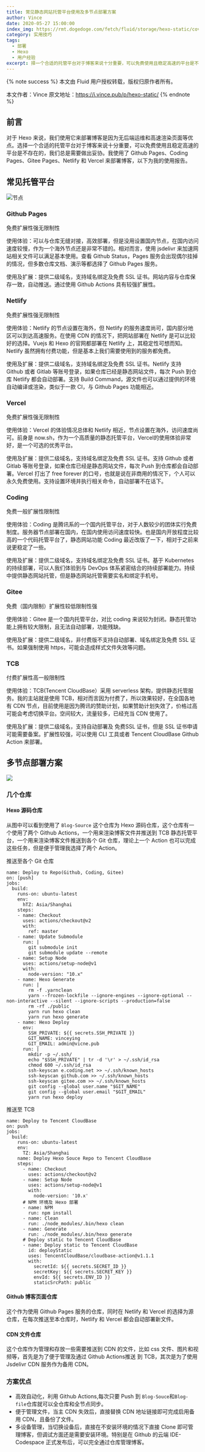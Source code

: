 ```yaml
---
title: 常见静态网站托管平台使用及多节点部署方案
author: Vince
date: 2020-05-27 15:00:00
index_img: https://rmt.dogedoge.com/fetch/fluid/storage/hexo-static/cover.jpg?w=480&fmt=webp
category: 实用技巧
tags:
  - 部署
  - Hexo
  - 用户经验
excerpt: 择一个合适的托管平台对于博客来说十分重要，可以免费使用且稳定高速的平台是不存在的，我们总是需要做出妥协。
---
```


{% note success %}
本文由 Fluid 用户授权转载，版权归原作者所有。

本文作者：Vince
原文地址：<https://i.vince.pub/p/hexo-static/>
{% endnote %}

## 前言

对于 Hexo 来说，我们使用它来部署博客是因为无后端运维和高速渲染页面等优点。选择一个合适的托管平台对于博客来说十分重要，可以免费使用且稳定高速的平台是不存在的，我们总是需要做出妥协。我使用了 Github Pages、Coding Pages、Gitee Pages、Netlify 和 Vercel 来部署博客，以下为我的使用报告。

## 常见托管平台

![节点](https://cdn.jsdelivr.net/gh/vinceying/static@main/images/blog_fluid/static_list.svg)

### Github Pages

<span class="label label-primary">免费</span><span class="label label-success">扩展性强</span><span class="label label-danger">无限制性</span>

使用体验：可以与仓库无缝对接，高效部署，但是没用设置国内节点，在国内访问速度较慢，作为一个海外节点还是非常不错的。相对而言，使用 jsdelivr 来加速网站相关文件可以满足基本使用。查看 Github Status，Pages 服务会出现偶尔挂掉的情况，但多数仓库文档、演示等都选择了 Github Pages 服务。

使用及扩展：提供二级域名，支持域名绑定及免费 SSL 证书。网站内容与仓库保存一致，自动推送。通过使用 Github Actions 具有较强扩展性。

### Netlify

<span class="label label-primary">免费</span><span class="label label-success">扩展性强</span><span class="label label-danger">无限制性</span>

使用体验：Netlify 的节点设置在海外，但 Netlify 的服务速度尚可，国内部分地区可以到达高速服务。在使用 CDN 的情况下，把网站部署在 Netlify 是可以比较好的选择。Vuejs 和 Hexo 的官网都部署在 Netlify 上，其稳定性可想而知。Netlify 虽然拥有付费功能，但是基本上我们需要使用到的服务都免费。

使用及扩展：提供二级域名，支持域名绑定及免费 SSL 证书。Netlify 支持 Github 或者 Gitlab 等账号登录，如果仓库已经是静态网站文件，每次 Push 到仓库 Netlify 都会自动部署。支持 Build Command，源文件也可以通过提供的环境自动编译或渲染，类似于一款 CI，与 Github Pages 功能相近。

### Vercel

<span class="label label-primary">免费</span><span class="label label-success">扩展性强</span><span class="label label-danger">无限制性</span>

使用体验：Vercel 的体验情况总体和 Netlify 相近，节点设置在海外，访问速度尚可。前身是 now.sh，作为一个高质量的静态托管平台，Vercel的使用体验非常好，是一个可选的优秀平台。

使用及扩展：提供二级域名，支持域名绑定及免费 SSL 证书。支持 Github 或者 Gitlab 等账号登录，如果仓库已经是静态网站文件，每次 Push 到仓库都会自动部署。Vercel 打出了 free forever 的口号，也就是说在非商用的情况下，个人可以永久免费使用。支持设置环境并执行相关命令，自动部署不在话下。

### Coding

<span class="label label-primary">免费</span><span class="label label-success">一般扩展性</span><span class="label label-danger">限制性</span>

使用体验：Coding 是腾讯系的一个国内托管平台，对于人数较少的团体实行免费制度。服务器节点部署在国内，在国内使用访问速度较快。也是国内开放程度比较高的一个代码托管平台了，静态网站功能 Coding 最近改版了一下，相对于之前来说更稳定了一些。

使用及扩展：提供二级域名，支持域名绑定及免费 SSL 证书。基于 Kubernetes 的持续部署，可以人我们体验到与 DevOps 体系紧密结合的持续部署能力。持续中提供静态网站托管，但是静态网站托管需要实名和绑定手机号。

### Gitee

<span class="label label-primary">免费（国内限制）</span><span class="label label-success">扩展性较低</span><span class="label label-danger">限制性强</span>

使用体验：Gitee 是一个国内托管平台，对比 coding 来说较为封闭。静态托管功能上拥有较大限制，且无法自动部署，功能残缺。

使用及扩展：提供二级域名，非付费版不支持自动部署、域名绑定及免费 SSL 证书。如果强制使用 https，可能会造成样式文件失效等问题。

### TCB

<span class="label label-primary">付费</span><span class="label label-success">扩展性高</span><span class="label label-danger">一般限制性</span>

使用体验：TCB(Tencent CloudBase）采用 serverless 架构，提供静态托管服务。我的主站就是使用 TCB，相对而言因为付费了，所以效果较好，在全国各地有 CDN 节点，目前使用是因为腾讯的赞助计划，如果赞助计划失效了，价格过高可能会考虑切换平台。空间较大，流量较多，已经充当 CDN 使用了。

使用及扩展：提供二级域名，支持自动部署及 免费SSL 证书，但是 SSL 证书申请可能需要备案。扩展性较强，可以使用 CLI 工具或者 Tencent CloudBase Github Action 来部署。

## 多节点部署方案

![](https://cdn.vince.pub/blog-file/photo/2fc062cb1.png)

### 几个仓库

#### Hexo 源码仓库

从图中可以看到使用了 `Blog-Source` 这个仓库为 Hexo 源码仓库，这个仓库有一个使用了两个 Github Actions，一个用来渲染博客文件并推送到 TCB 静态托管平台，一个用来渲染博客文件推送到各个 Git 仓库，理论上一个 Action 也可以完成这些任务，但是便于管理我选择了两个 Action。

推送至各个 Git 仓库

```
name: Deploy to Repo(Github, Coding, Gitee)
on: [push]
jobs:
  build:
    runs-on: ubuntu-latest
    env: 
      hTZ: Asia/Shanghai
    steps:
    - name: Checkout
      uses: actions/checkout@v2
      with:
        ref: master
    - name: Update Submodule
      run: |
        git submodule init
        git submodule update --remote
    - name: Setup Node
      uses: actions/setup-node@v1
      with:
        node-version: "10.x"
    - name: Hexo Generate
      run: |
        rm -f .yarnclean
        yarn --frozen-lockfile --ignore-engines --ignore-optional --non-interactive --silent --ignore-scripts --production=false
        rm -rf ./public
        yarn run hexo clean
        yarn run hexo generate
    - name: Hexo Deploy
      env:
        SSH_PRIVATE: ${{ secrets.SSH_PRIVATE }}
        GIT_NAME: vinceying
        GIT_EMAIL: admin@vicne.pub
      run: |
        mkdir -p ~/.ssh/
        echo "$SSH_PRIVATE" | tr -d '\r' > ~/.ssh/id_rsa
        chmod 600 ~/.ssh/id_rsa
        ssh-keyscan e.coding.net >> ~/.ssh/known_hosts
        ssh-keyscan github.com >> ~/.ssh/known_hosts
        ssh-keyscan gitee.com >> ~/.ssh/known_hosts
        git config --global user.name "$GIT_NAME"
        git config --global user.email "$GIT_EMAIL"
        yarn run hexo deploy
```

推送至 TCB

```
name: Deploy to Tencent CloudBase
on: push
jobs:
  build:
    runs-on: ubuntu-latest
    env:
      TZ: Asia/Shanghai
    name: Deploy Hexo Souce Repo to Tencent CloudBase
    steps:
      - name: Checkout
        uses: actions/checkout@v2
      - name: Setup Node
        uses: actions/setup-node@v1
        with:
          node-version: '10.x'
      # NPM 环境及 Hexo 部署
      - name: NPM
        run: npm install
      - name: Clean
        run: ./node_modules/.bin/hexo clean
      - name: Generate
        run: ./node_modules/.bin/hexo generate
      # Deploy static to Tencent CloudBase
      - name: Deploy static to Tencent CloudBase
        id: deployStatic
        uses: TencentCloudBase/cloudbase-action@v1.1.1
        with:
          secretId: ${{ secrets.SECRET_ID }}
          secretKey: ${{ secrets.SECRET_KEY }}
          envId: ${{ secrets.ENV_ID }}
          staticSrcPath: public
```

#### Github 博客页面仓库

这个作为使用 Github Pages 服务的仓库，同时在 Netlify 和 Vercel 的选择为源仓库，在每次推送至本仓库时，Netlify 和 Vercel 都会自动部署新文件。

#### CDN 文件仓库

这个仓库作为管理和存放一些需要推送到 CDN 的文件，比如 css 文件、图片和视频等，首先是为了便于管理及通过 Github Actions推送 到 TCB，其次是为了使用 Jsdelivr CDN 服务作为备用 CDN。

### 方案优点

- 高效自动化，利用 Github Actions,每次只要 Push 到 `Blog-Souce`和`Blog-file`仓库就可以全仓库和全节点同步。
- 便于管理文件，当主 CDN 失效后，直接替换 CDN 地址链接即可完成启用备用 CDN，且备份了文件。
- 多设备管理，当切换设备后，直接在不安装环境的情况下直接 Clone 即可管理博客，但调试方面还是需要安装环境。特别是在 Github 的云端 IDE-Codespace 正式发布后，可以完全通过仓库管理博客。
